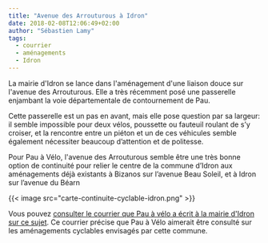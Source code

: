 ```yaml
---
title: "Avenue des Arrouturous à Idron"
date: 2018-02-08T12:06:49+02:00
author: "Sébastien Lamy"
tags:
  - courrier
  - aménagements
  - Idron
---
```


La mairie d'Idron se lance dans l'aménagement d'une liaison douce sur l'avenue
des Arrouturous. Elle a très récemment posé une passerelle enjambant la voie
départementale de contournement de Pau.

Cette passerelle est un pas en avant, mais elle pose question par sa largeur: il
semble impossible pour deux vélos, poussette ou fauteuil roulant de s’y croiser,
et la rencontre entre un piéton et un de ces véhicules semble également
nécessiter beaucoup d’attention et de politesse.

 Pour Pau à Vélo, l'avenue des Arrouturous semble être une très bonne option de
 continuité pour relier le centre de la commune d’Idron aux aménagements déjà
 existants à Bizanos sur l’avenue Beau Soleil, et à Idron sur l’avenue du Béarn

{{< image src="carte-continuite-cyclable-idron.png" >}}

 Vous pouvez [consulter le courrier que Pau à vélo a écrit à la mairie d'Idron
 sur ce sujet](2018-02-08-courrier-idron-arrouturous.pdf). Ce courrier précise
 que Pau à Vélo aimerait être consulté sur les aménagements cyclables envisagés
 par cette commune.
